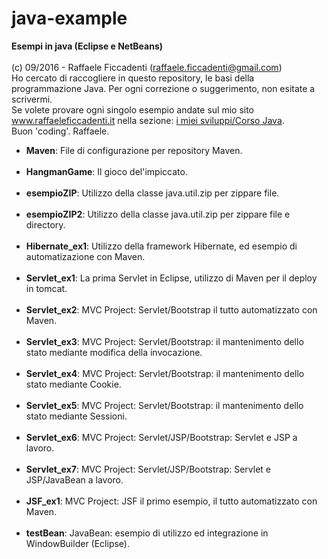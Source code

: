 # java-example
<strong>Esempi in java (Eclipse e NetBeans)</strong>
<br>
<br>
(c) 09/2016 - Raffaele Ficcadenti (raffaele.ficcadenti@gmail.com) <br>
Ho cercato di raccogliere in questo repository, le basi della programmazione Java.
Per ogni correzione o suggerimento, non esitate a scrivermi.<br>
Se volete provare ogni singolo esempio andate sul mio sito <a href="http://www.raffaeleficcadenti.it/">www.raffaeleficcadenti.it</a> nella sezione: <a href="https://www.raffaeleficcadenti.it">i miei sviluppi/Corso Java</a>.<br>
Buon 'coding'.
Raffaele.
<ul>
  <li><b>Maven</b>: File di configurazione per repository Maven.</li>
  <br>
  <li><b>HangmanGame</b>: Il gioco del'impiccato.</li>
  <br>
  <li><b>esempioZIP</b>: Utilizzo della classe java.util.zip per zippare file.</li>
  <br>
  <li><b>esempioZIP2</b>: Utilizzo della classe java.util.zip per zippare file e directory.</li>
  <br>
  <li><b>Hibernate_ex1</b>: Utilizzo della framework Hibernate, ed esempio di automatizazione con Maven.</li>
  <br>
  <li><b>Servlet_ex1</b>: La prima Servlet in Eclipse, utilizzo di Maven per il deploy in tomcat.</li>
  <br>
  <li><b>Servlet_ex2</b>: MVC Project: Servlet/Bootstrap il tutto automatizzato con Maven.</li>
  <br>
  <li><b>Servlet_ex3</b>: MVC Project: Servlet/Bootstrap: il mantenimento dello stato mediante modifica della invocazione.</li>
  <br>
  <li><b>Servlet_ex4</b>: MVC Project: Servlet/Bootstrap: il mantenimento dello stato mediante Cookie.</li>
  <br>
  <li><b>Servlet_ex5</b>: MVC Project: Servlet/Bootstrap: il mantenimento dello stato mediante Sessioni.</li>
  <br>
  <li><b>Servlet_ex6</b>: MVC Project: Servlet/JSP/Bootstrap: Servlet e JSP a lavoro.</li>
  <br>
  <li><b>Servlet_ex7</b>: MVC Project: Servlet/JSP/Bootstrap: Servlet e JSP/JavaBean a lavoro.</li>
  <br>
  <li><b>JSF_ex1</b>: MVC Project: JSF il primo esempio, il tutto automatizzato con Maven.</li>
  <br>
  <li><b>testBean</b>: JavaBean: esempio di utilizzo ed integrazione in WindowBuilder (Eclipse).</li>
</ul>

